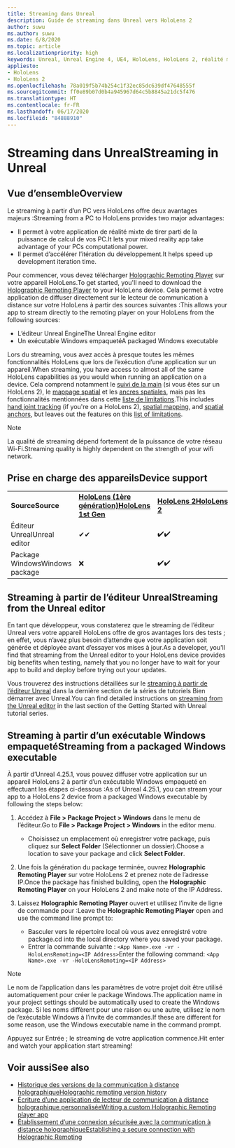 ```yaml
---
title: Streaming dans Unreal
description: Guide de streaming dans Unreal vers HoloLens 2
author: suwu
ms.author: suwu
ms.date: 6/8/2020
ms.topic: article
ms.localizationpriority: high
keywords: Unreal, Unreal Engine 4, UE4, HoloLens, HoloLens 2, réalité mixte, streaming, PC, communication à distance d’applications holographiques, holographic remoting player, documentation
appliesto:
- HoloLens
- HoloLens 2
ms.openlocfilehash: 78a019f5b74b254c1f32ec85dc639df47648555f
ms.sourcegitcommit: ff0e89b07d0b4a945967d64c5b8845a21dc5f476
ms.translationtype: HT
ms.contentlocale: fr-FR
ms.lasthandoff: 06/17/2020
ms.locfileid: "84888910"
---
```

# <a name="streaming-in-unreal"></a><span data-ttu-id="afdea-104">Streaming dans Unreal</span><span class="sxs-lookup"><span data-stu-id="afdea-104">Streaming in Unreal</span></span>

## <a name="overview"></a><span data-ttu-id="afdea-105">Vue d’ensemble</span><span class="sxs-lookup"><span data-stu-id="afdea-105">Overview</span></span>
<span data-ttu-id="afdea-106">Le streaming à partir d’un PC vers HoloLens offre deux avantages majeurs :</span><span class="sxs-lookup"><span data-stu-id="afdea-106">Streaming from a PC to HoloLens provides two major advantages:</span></span> 
* <span data-ttu-id="afdea-107">Il permet à votre application de réalité mixte de tirer parti de la puissance de calcul de vos PC.</span><span class="sxs-lookup"><span data-stu-id="afdea-107">It lets your mixed reality app take advantage of your PCs computational power.</span></span> 
* <span data-ttu-id="afdea-108">Il permet d’accélérer l’itération du développement.</span><span class="sxs-lookup"><span data-stu-id="afdea-108">It helps speed up development iteration time.</span></span> 

<span data-ttu-id="afdea-109">Pour commencer, vous devez télécharger [Holographic Remoting Player](holographic-remoting-player.md) sur votre appareil HoloLens.</span><span class="sxs-lookup"><span data-stu-id="afdea-109">To get started, you'll need to download the [Holographic Remoting Player](holographic-remoting-player.md) to your HoloLens device.</span></span> <span data-ttu-id="afdea-110">Cela permet à votre application de diffuser directement sur le lecteur de communication à distance sur votre HoloLens à partir des sources suivantes :</span><span class="sxs-lookup"><span data-stu-id="afdea-110">This allows your app to stream  directly to the remoting player on your HoloLens from the following sources:</span></span>

* <span data-ttu-id="afdea-111">L’éditeur Unreal Engine</span><span class="sxs-lookup"><span data-stu-id="afdea-111">The Unreal Engine editor</span></span>
* <span data-ttu-id="afdea-112">Un exécutable Windows empaqueté</span><span class="sxs-lookup"><span data-stu-id="afdea-112">A packaged Windows executable</span></span> 

<span data-ttu-id="afdea-113">Lors du streaming, vous avez accès à presque toutes les mêmes fonctionnalités HoloLens que lors de l’exécution d’une application sur un appareil.</span><span class="sxs-lookup"><span data-stu-id="afdea-113">When streaming, you have access to almost all of the same HoloLens capabilities as you would when running an application on a device.</span></span> <span data-ttu-id="afdea-114">Cela comprend notamment le [suivi de la main](unreal-hand-tracking.md) (si vous êtes sur un HoloLens 2), le [mappage spatial](unreal-spatial-mapping.md) et les [ancres spatiales](unreal-spatial-anchors.md), mais pas les fonctionnalités mentionnées dans cette [liste de limitations](holographic-remoting-troubleshooting.md).</span><span class="sxs-lookup"><span data-stu-id="afdea-114">This includes [hand joint tracking](unreal-hand-tracking.md) (if you're on a HoloLens 2), [spatial mapping](unreal-spatial-mapping.md), and [spatial anchors](unreal-spatial-anchors.md), but leaves out the features on this [list of limitations](holographic-remoting-troubleshooting.md).</span></span> 

> [!NOTE]
> <span data-ttu-id="afdea-115">La qualité de streaming dépend fortement de la puissance de votre réseau Wi-Fi.</span><span class="sxs-lookup"><span data-stu-id="afdea-115">Streaming quality is highly dependent on the strength of your wifi network.</span></span>

## <a name="device-support"></a><span data-ttu-id="afdea-116">Prise en charge des appareils</span><span class="sxs-lookup"><span data-stu-id="afdea-116">Device support</span></span>

<table>
    <colgroup>
    <col width="33%" />
    <col width="33%" />
    <col width="33%" />
    </colgroup>
    <tr>
        <td><span data-ttu-id="afdea-117"><strong>Source</strong></span><span class="sxs-lookup"><span data-stu-id="afdea-117"><strong>Source</strong></span></span></td>
        <td><span data-ttu-id="afdea-118"><a href="https://docs.microsoft.com/hololens/hololens1-hardware"><strong>HoloLens (1ère génération)</strong></a></span><span class="sxs-lookup"><span data-stu-id="afdea-118"><a href="https://docs.microsoft.com/hololens/hololens1-hardware"><strong>HoloLens 1st Gen</strong></a></span></span></td>
        <td><span data-ttu-id="afdea-119"><a href="https://www.microsoft.com/hololens/hardware"><strong>HoloLens 2</strong></a></span><span class="sxs-lookup"><span data-stu-id="afdea-119"><a href="https://www.microsoft.com/hololens/hardware"><strong>HoloLens 2</strong></a></span></span></td>
        <td><span data-ttu-id="afdea-120"><strong>Casques immersifs</strong></span><span class="sxs-lookup"><span data-stu-id="afdea-120"><strong>Immersive Headsets</strong></span></span></td>
    </tr>
     <tr>
        <td><span data-ttu-id="afdea-121">Éditeur Unreal</span><span class="sxs-lookup"><span data-stu-id="afdea-121">Unreal editor</span></span></td>
        <td><span data-ttu-id="afdea-122">✔</span><span class="sxs-lookup"><span data-stu-id="afdea-122">✔</span></span></td>
        <td><span data-ttu-id="afdea-123">✔️</span><span class="sxs-lookup"><span data-stu-id="afdea-123">✔️</span></span></td>
        <td>❌</td>
    </tr>
    <tr>
        <td><span data-ttu-id="afdea-124">Package Windows</span><span class="sxs-lookup"><span data-stu-id="afdea-124">Windows package</span></span></td>
        <td>❌</td>
        <td><span data-ttu-id="afdea-125">✔️</span><span class="sxs-lookup"><span data-stu-id="afdea-125">✔️</span></span></td>
        <td>❌</td>
    </tr>

</table>

## <a name="streaming-from-the-unreal-editor"></a><span data-ttu-id="afdea-126">Streaming à partir de l’éditeur Unreal</span><span class="sxs-lookup"><span data-stu-id="afdea-126">Streaming from the Unreal editor</span></span>

<span data-ttu-id="afdea-127">En tant que développeur, vous constaterez que le streaming de l’éditeur Unreal vers votre appareil HoloLens offre de gros avantages lors des tests ; en effet, vous n’avez plus besoin d’attendre que votre application soit générée et déployée avant d’essayer vos mises à jour.</span><span class="sxs-lookup"><span data-stu-id="afdea-127">As a developer, you'll find that streaming from the Unreal editor to your HoloLens device provides big benefits when testing, namely that you no longer have to wait for your app to build and deploy before trying out your updates.</span></span>

<span data-ttu-id="afdea-128">Vous trouverez des instructions détaillées sur le [streaming à partir de l’éditeur Unreal](unreal-uxt-ch6.md#device-only-streaming) dans la dernière section de la séries de tutoriels Bien démarrer avec Unreal.</span><span class="sxs-lookup"><span data-stu-id="afdea-128">You can find detailed instructions on [streaming from the Unreal editor](unreal-uxt-ch6.md#device-only-streaming) in the last section of the Getting Started with Unreal tutorial series.</span></span>

## <a name="streaming-from-a-packaged-windows-executable"></a><span data-ttu-id="afdea-129">Streaming à partir d’un exécutable Windows empaqueté</span><span class="sxs-lookup"><span data-stu-id="afdea-129">Streaming from a packaged Windows executable</span></span>

<span data-ttu-id="afdea-130">À partir d’Unreal 4.25.1, vous pouvez diffuser votre application sur un appareil HoloLens 2 à partir d’un exécutable Windows empaqueté en effectuant les étapes ci-dessous :</span><span class="sxs-lookup"><span data-stu-id="afdea-130">As of Unreal 4.25.1, you can stream your app to a HoloLens 2 device from a packaged Windows executable by following the steps below:</span></span> 

1. <span data-ttu-id="afdea-131">Accédez à **File > Package Project > Windows** dans le menu de l’éditeur.</span><span class="sxs-lookup"><span data-stu-id="afdea-131">Go to **File > Package Project > Windows** in the editor menu.</span></span> 
    * <span data-ttu-id="afdea-132">Choisissez un emplacement où enregistrer votre package, puis cliquez sur **Select Folder** (Sélectionner un dossier).</span><span class="sxs-lookup"><span data-stu-id="afdea-132">Choose a location to save your package and click **Select Folder**.</span></span>

2. <span data-ttu-id="afdea-133">Une fois la génération du package terminée, ouvrez **Holographic Remoting Player** sur votre HoloLens 2 et prenez note de l’adresse IP.</span><span class="sxs-lookup"><span data-stu-id="afdea-133">Once the package has finished building, open the **Holographic Remoting Player** on your HoloLens 2 and make note of the IP Address.</span></span> 
3. <span data-ttu-id="afdea-134">Laissez **Holographic Remoting Player** ouvert et utilisez l’invite de ligne de commande pour :</span><span class="sxs-lookup"><span data-stu-id="afdea-134">Leave the **Holographic Remoting Player** open and use the command line prompt to:</span></span> 
    * <span data-ttu-id="afdea-135">Basculer vers le répertoire local où vous avez enregistré votre package.</span><span class="sxs-lookup"><span data-stu-id="afdea-135">cd into the local directory where you saved your package.</span></span>
    * <span data-ttu-id="afdea-136">Entrer la commande suivante : ```<App Name>.exe -vr -HoloLensRemoting=<IP Address>```</span><span class="sxs-lookup"><span data-stu-id="afdea-136">Enter the following command: ```<App Name>.exe -vr -HoloLensRemoting=<IP Address>```</span></span>

> [!NOTE]
> <span data-ttu-id="afdea-137">Le nom de l’application dans les paramètres de votre projet doit être utilisé automatiquement pour créer le package Windows.</span><span class="sxs-lookup"><span data-stu-id="afdea-137">The application name in your project settings should be automatically used to create the Windows package.</span></span> <span data-ttu-id="afdea-138">Si les noms diffèrent pour une raison ou une autre, utilisez le nom de l’exécutable Windows à l’invite de commandes.</span><span class="sxs-lookup"><span data-stu-id="afdea-138">If these are different for some reason, use the Windows executable name in the command prompt.</span></span>

<span data-ttu-id="afdea-139">Appuyez sur Entrée ; le streaming de votre application commence.</span><span class="sxs-lookup"><span data-stu-id="afdea-139">Hit enter and watch your application start streaming!</span></span>

## <a name="see-also"></a><span data-ttu-id="afdea-140">Voir aussi</span><span class="sxs-lookup"><span data-stu-id="afdea-140">See also</span></span>
* [<span data-ttu-id="afdea-141">Historique des versions de la communication à distance holographique</span><span class="sxs-lookup"><span data-stu-id="afdea-141">Holographic remoting version history</span></span>](holographic-remoting-version-history.md)
* [<span data-ttu-id="afdea-142">Écriture d’une application de lecteur de communication à distance holographique personnalisée</span><span class="sxs-lookup"><span data-stu-id="afdea-142">Writing a custom Holographic Remoting player app</span></span>](holographic-remoting-create-player.md)
* [<span data-ttu-id="afdea-143">Établissement d’une connexion sécurisée avec la communication à distance holographique</span><span class="sxs-lookup"><span data-stu-id="afdea-143">Establishing a secure connection with Holographic Remoting</span></span>](holographic-remoting-secure-connection.md)
